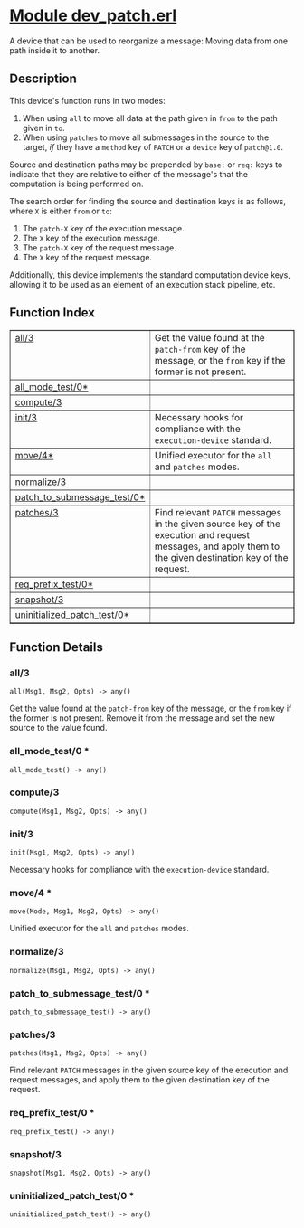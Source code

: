 # [Module dev_patch.erl](https://github.com/permaweb/HyperBEAM/blob/main/src/dev_patch.erl)




A device that can be used to reorganize a message: Moving data from
one path inside it to another.

<a name="description"></a>

## Description ##

This device's function runs in two modes:

1. When using `all` to move all data at the path given in `from` to the
path given in `to`.
2. When using `patches` to move all submessages in the source to the target,
_if_ they have a `method` key of `PATCH` or a `device` key of `patch@1.0`.

Source and destination paths may be prepended by `base:` or `req:` keys to
indicate that they are relative to either of the message's that the
computation is being performed on.

The search order for finding the source and destination keys is as follows,
where `X` is either `from` or `to`:

1. The `patch-X` key of the execution message.
2. The `X` key of the execution message.
3. The `patch-X` key of the request message.
4. The `X` key of the request message.

Additionally, this device implements the standard computation device keys,
allowing it to be used as an element of an execution stack pipeline, etc.<a name="index"></a>

## Function Index ##


<table width="100%" border="1" cellspacing="0" cellpadding="2" summary="function index"><tr><td valign="top"><a href="#all-3">all/3</a></td><td>Get the value found at the <code>patch-from</code> key of the message, or the
<code>from</code> key if the former is not present.</td></tr><tr><td valign="top"><a href="#all_mode_test-0">all_mode_test/0*</a></td><td></td></tr><tr><td valign="top"><a href="#compute-3">compute/3</a></td><td></td></tr><tr><td valign="top"><a href="#init-3">init/3</a></td><td>Necessary hooks for compliance with the <code>execution-device</code> standard.</td></tr><tr><td valign="top"><a href="#move-4">move/4*</a></td><td>Unified executor for the <code>all</code> and <code>patches</code> modes.</td></tr><tr><td valign="top"><a href="#normalize-3">normalize/3</a></td><td></td></tr><tr><td valign="top"><a href="#patch_to_submessage_test-0">patch_to_submessage_test/0*</a></td><td></td></tr><tr><td valign="top"><a href="#patches-3">patches/3</a></td><td>Find relevant <code>PATCH</code> messages in the given source key of the execution
and request messages, and apply them to the given destination key of the
request.</td></tr><tr><td valign="top"><a href="#req_prefix_test-0">req_prefix_test/0*</a></td><td></td></tr><tr><td valign="top"><a href="#snapshot-3">snapshot/3</a></td><td></td></tr><tr><td valign="top"><a href="#uninitialized_patch_test-0">uninitialized_patch_test/0*</a></td><td></td></tr></table>


<a name="functions"></a>

## Function Details ##

<a name="all-3"></a>

### all/3 ###

`all(Msg1, Msg2, Opts) -> any()`

Get the value found at the `patch-from` key of the message, or the
`from` key if the former is not present. Remove it from the message and set
the new source to the value found.

<a name="all_mode_test-0"></a>

### all_mode_test/0 * ###

`all_mode_test() -> any()`

<a name="compute-3"></a>

### compute/3 ###

`compute(Msg1, Msg2, Opts) -> any()`

<a name="init-3"></a>

### init/3 ###

`init(Msg1, Msg2, Opts) -> any()`

Necessary hooks for compliance with the `execution-device` standard.

<a name="move-4"></a>

### move/4 * ###

`move(Mode, Msg1, Msg2, Opts) -> any()`

Unified executor for the `all` and `patches` modes.

<a name="normalize-3"></a>

### normalize/3 ###

`normalize(Msg1, Msg2, Opts) -> any()`

<a name="patch_to_submessage_test-0"></a>

### patch_to_submessage_test/0 * ###

`patch_to_submessage_test() -> any()`

<a name="patches-3"></a>

### patches/3 ###

`patches(Msg1, Msg2, Opts) -> any()`

Find relevant `PATCH` messages in the given source key of the execution
and request messages, and apply them to the given destination key of the
request.

<a name="req_prefix_test-0"></a>

### req_prefix_test/0 * ###

`req_prefix_test() -> any()`

<a name="snapshot-3"></a>

### snapshot/3 ###

`snapshot(Msg1, Msg2, Opts) -> any()`

<a name="uninitialized_patch_test-0"></a>

### uninitialized_patch_test/0 * ###

`uninitialized_patch_test() -> any()`

